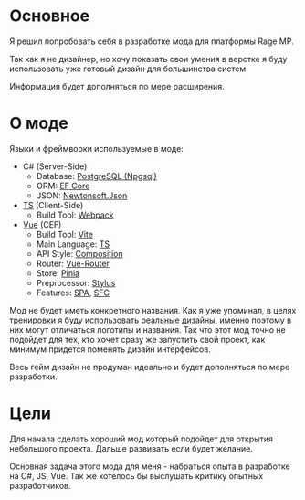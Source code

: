 # Основное
Я решил попробовать себя в разработке мода для платформы Rage MP.

Так как я не дизайнер, но хочу показать свои умения в верстке я буду использовать уже готовый дизайн для большинства систем.

Информация будет дополняться по мере расширения.
# О моде
Языки и фреймворки используемые в моде:
+ C# (Server-Side)
  - Database: [PostgreSQL (Npgsql)](https://www.npgsql.org/)
  - ORM: [EF Core](https://docs.microsoft.com/ru-ru/ef/core/)
  - JSON: [Newtonsoft.Json](https://www.newtonsoft.com/json)
+ [TS](https://www.typescriptlang.org/) (Client-Side)
  - Build Tool: [Webpack](https://webpack.js.org/)
+ [Vue](https://vuejs.org/) (CEF)
  - Build Tool: [Vite](https://vitejs.dev/)
  - Main Language: [TS](https://www.typescriptlang.org/)
  - API Style: [Composition](https://vuejs.org/guide/introduction.html#composition-api)
  - Router: [Vue-Router](https://router.vuejs.org/)
  - Store: [Pinia](https://pinia.vuejs.org/)
  - Preprocessor: [Stylus](https://stylus-lang.com/)
  - Features: [SPA](https://vuejs.org/guide/extras/ways-of-using-vue.html#single-page-application-spa), [SFC](https://vuejs.org/guide/scaling-up/sfc.html)

Мод не будет иметь конкретного названия. Как я уже упоминал, в целях тренировки я буду использовать реальные дизайны, именно поэтому в них могут отличаться логотипы и названия. Так что этот мод точно не подойдет для тех, кто хочет сразу же запустить свой проект, как минимум придется поменять дизайн интерфейсов.

Весь гейм дизайн не продуман идеально и будет дополняться по мере разработки.

# Цели
Для начала сделать хороший мод который подойдет для открытия небольшого проекта. Дальше развивать если будет желание.

Основная задача этого мода для меня - набраться опыта в разработке на C#, JS, Vue. Так же хотелось бы выслушать критику опытных разработчиков.
